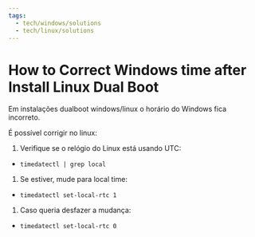 ```yaml
---
tags:
  - tech/windows/solutions
  - tech/linux/solutions
---
```


# How to Correct Windows time after Install Linux Dual Boot


Em instalações dualboot windows/linux o horário do Windows fica incorreto.

É possível corrigir no linux:

1. Verifique se o relógio do Linux está usando UTC:
- `timedatectl | grep local`
1. Se estiver, mude para local time:
- `timedatectl set-local-rtc 1`
1. Caso queria desfazer a mudança:
- `timedatectl set-local-rtc 0`